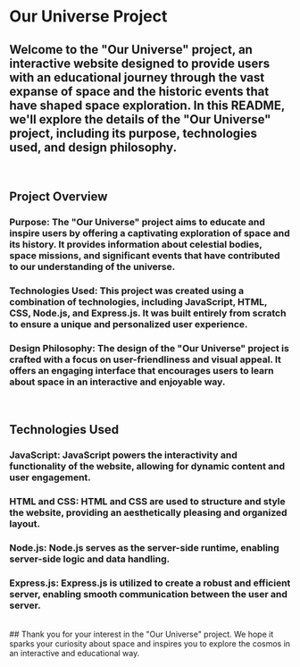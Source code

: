 # Our Universe Project
## Welcome to the "Our Universe" project, an interactive website designed to provide users with an educational journey through the vast expanse of space and the historic events that have shaped space exploration. In this README, we'll explore the details of the "Our Universe" project, including its purpose, technologies used, and design philosophy.
<br/>

## Project Overview
### Purpose: The "Our Universe" project aims to educate and inspire users by offering a captivating exploration of space and its history. It provides information about celestial bodies, space missions, and significant events that have contributed to our understanding of the universe.
### Technologies Used: This project was created using a combination of technologies, including JavaScript, HTML, CSS, Node.js, and Express.js. It was built entirely from scratch to ensure a unique and personalized user experience.
### Design Philosophy: The design of the "Our Universe" project is crafted with a focus on user-friendliness and visual appeal. It offers an engaging interface that encourages users to learn about space in an interactive and enjoyable way.
<br/>

## Technologies Used
### JavaScript: JavaScript powers the interactivity and functionality of the website, allowing for dynamic content and user engagement.
### HTML and CSS: HTML and CSS are used to structure and style the website, providing an aesthetically pleasing and organized layout.
### Node.js: Node.js serves as the server-side runtime, enabling server-side logic and data handling.
### Express.js: Express.js is utilized to create a robust and efficient server, enabling smooth communication between the user and server.

<br/>
## Thank you for your interest in the "Our Universe" project. We hope it sparks your curiosity about space and inspires you to explore the cosmos in an interactive and educational way.
